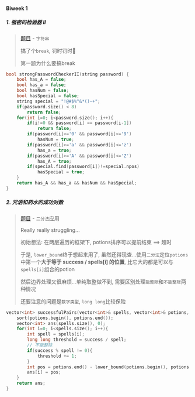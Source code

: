 #### Biweek 1

##### 1. 强密码检验器 II

> [题目](https://leetcode.cn/problems/strong-password-checker-ii/) - `字符串`
>
> 搞了个`break`, 罚时罚时👿
> 
> 第一题为什么要搞break

```CPP
bool strongPasswordCheckerII(string password) {
    bool has_A = false;
    bool has_a = false;
    bool hasNum = false;
    bool hasSpecial = false;
    string special = "!@#$%^&*()-+";
    if(password.size() < 8)
        return false;
    for(int i=0; i<password.size(); i++){
        if(i!=0 && password[i] == password[i-1])
            return false;
        if(password[i]>='0' && password[i]<='9')
            hasNum = true;
        if(password[i]>='a' && password[i]<='z')
            has_a = true;
        if(password[i]>='A' && password[i]<='Z')
            has_A = true;
        if(special.find(password[i])!=special.npos)
            hasSpecial = true;
    }
    return has_A && has_a && hasNum && hasSpecial;
}
```

##### 2. 咒语和药水的成功对数
> [题目](https://leetcode.cn/problems/successful-pairs-of-spells-and-potions/) - `二分法`应用
> 
> Really really struggling...
> 
> 初始想法: 在两层遍历的框架下, potions排序可以提前结束 ==> 超时
> 
> 于是, `lower_bound`终于想起来用了, 虽然还得现查...使用`二分法`定位`potions`中第一个**大于等于 success / spells[i] 的位置**, 比它大的都是可以与`spells[i]`组合的potion
> 
> 然后边界处理又很麻烦...单纯取整做不到, 需要区别处理`能整除`和`不能整除`两种情况
>
> 还要注意的问题是`数字类型`, `long long`比较保险

```CPP
vector<int> successfulPairs(vector<int>& spells, vector<int>& potions, long long success) {
    sort(potions.begin(), potions.end());
    vector<int> ans(spells.size(), 0);
    for(int i=0; i<spells.size(); i++){
        int spell = spells[i];
        long long threshold = success / spell;
        // 不能整除
        if(success % spell != 0){
            threshold += 1;
        }
        int pos = potions.end() - lower_bound(potions.begin(), potions.end(), threshold);
        ans[i] = pos;
    }
    return ans;
}
```
